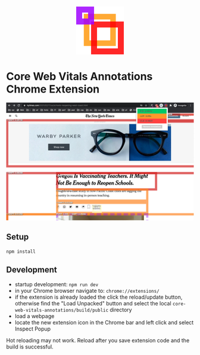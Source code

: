 <p align="center"><img src="src/public/images/logo-128x128.png/?raw=true"></p>

# Core Web Vitals Annotations Chrome Extension

![Core Web Vitals Annotations example](readme-images/example-1280x800.png/?raw=true "Core Web Vitals Annotations example")

## Setup

```
npm install
```

## Development
- startup development: `npm run dev`
- in your Chrome browser navigate to: `chrome://extensions/`
- if the extension is already loaded the click the reload/update button, otherwise find the "Load Unpacked" button and select the local `core-web-vitals-annotations/build/public` directory
- load a webpage
- locate the new extension icon in the Chrome bar and left click and select Inspect Popup

Hot reloading may not work. Reload after you save extension code and the build is successful.
